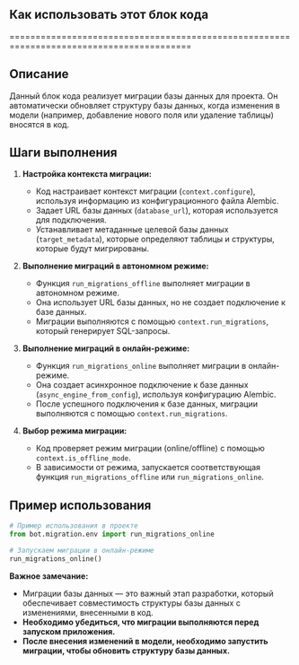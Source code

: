## Как использовать этот блок кода
=========================================================================================

Описание
-------------------------
Данный блок кода реализует миграции базы данных для проекта. Он автоматически обновляет структуру базы данных, когда изменения в модели (например, добавление нового поля или удаление таблицы) вносятся в код. 

Шаги выполнения
-------------------------
1. **Настройка контекста миграции:**
   - Код настраивает контекст миграции (`context.configure`), используя информацию из конфигурационного файла Alembic.
   - Задает URL базы данных (`database_url`), которая используется для подключения.
   - Устанавливает метаданные целевой базы данных (`target_metadata`), которые определяют таблицы и структуры, которые будут мигрированы.

2. **Выполнение миграций в автономном режиме:**
   - Функция `run_migrations_offline` выполняет миграции в автономном режиме.
   - Она использует URL базы данных, но не создает подключение к базе данных.
   - Миграции выполняются с помощью `context.run_migrations`, который генерирует SQL-запросы.

3. **Выполнение миграций в онлайн-режиме:**
   - Функция `run_migrations_online` выполняет миграции в онлайн-режиме.
   - Она создает асинхронное подключение к базе данных (`async_engine_from_config`), используя конфигурацию Alembic.
   - После успешного подключения к базе данных, миграции выполняются с помощью `context.run_migrations`.

4. **Выбор режима миграции:**
   - Код проверяет режим миграции (online/offline) с помощью `context.is_offline_mode`.
   - В зависимости от режима, запускается соответствующая функция `run_migrations_offline` или `run_migrations_online`.


Пример использования
-------------------------

```python
# Пример использования в проекте
from bot.migration.env import run_migrations_online

# Запускаем миграции в онлайн-режиме
run_migrations_online() 
```

**Важное замечание:**
- Миграции базы данных — это важный этап разработки, который обеспечивает совместимость структуры базы данных с изменениями, внесенными в код.
- **Необходимо убедиться, что миграции выполняются перед запуском приложения.**
- **После внесения изменений в модели, необходимо запустить миграции, чтобы обновить структуру базы данных.**